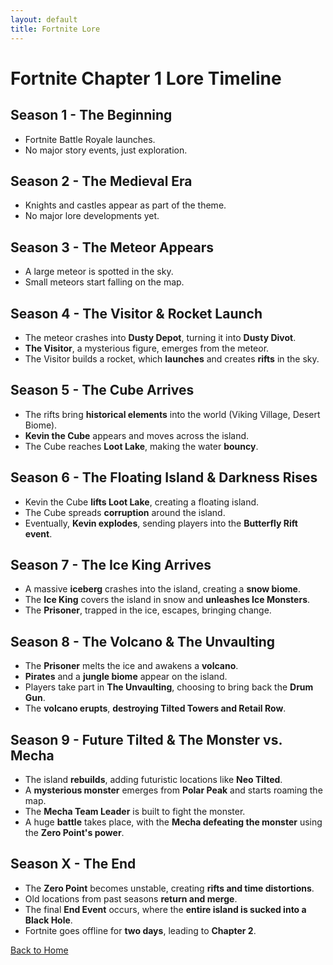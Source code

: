 ```yaml
---
layout: default
title: Fortnite Lore
---
```


<link rel="stylesheet" type="text/css" href="style.css">

# **Fortnite Chapter 1 Lore Timeline**

## **Season 1 - The Beginning**
- Fortnite Battle Royale launches.  
- No major story events, just exploration.  

## **Season 2 - The Medieval Era**
- Knights and castles appear as part of the theme.  
- No major lore developments yet.  

## **Season 3 - The Meteor Appears**
- A large meteor is spotted in the sky.  
- Small meteors start falling on the map.  

## **Season 4 - The Visitor & Rocket Launch**
- The meteor crashes into **Dusty Depot**, turning it into **Dusty Divot**.  
- **The Visitor**, a mysterious figure, emerges from the meteor.  
- The Visitor builds a rocket, which **launches** and creates **rifts** in the sky.  

## **Season 5 - The Cube Arrives**
- The rifts bring **historical elements** into the world (Viking Village, Desert Biome).  
- **Kevin the Cube** appears and moves across the island.  
- The Cube reaches **Loot Lake**, making the water **bouncy**.  

## **Season 6 - The Floating Island & Darkness Rises**
- Kevin the Cube **lifts Loot Lake**, creating a floating island.  
- The Cube spreads **corruption** around the island.  
- Eventually, **Kevin explodes**, sending players into the **Butterfly Rift event**.  

## **Season 7 - The Ice King Arrives**
- A massive **iceberg** crashes into the island, creating a **snow biome**.  
- The **Ice King** covers the island in snow and **unleashes Ice Monsters**.  
- The **Prisoner**, trapped in the ice, escapes, bringing change.  

## **Season 8 - The Volcano & The Unvaulting**
- The **Prisoner** melts the ice and awakens a **volcano**.  
- **Pirates** and a **jungle biome** appear on the island.  
- Players take part in **The Unvaulting**, choosing to bring back the **Drum Gun**.  
- The **volcano erupts**, **destroying Tilted Towers and Retail Row**.  

## **Season 9 - Future Tilted & The Monster vs. Mecha**
- The island **rebuilds**, adding futuristic locations like **Neo Tilted**.  
- A **mysterious monster** emerges from **Polar Peak** and starts roaming the map.  
- The **Mecha Team Leader** is built to fight the monster.  
- A huge **battle** takes place, with the **Mecha defeating the monster** using the **Zero Point's power**.  

## **Season X - The End**
- The **Zero Point** becomes unstable, creating **rifts and time distortions**.  
- Old locations from past seasons **return and merge**.  
- The final **End Event** occurs, where the **entire island is sucked into a Black Hole**.  
- Fortnite goes offline for **two days**, leading to **Chapter 2**.  

[Back to Home](https://github.com/IslandShockWave/fortnite-timeline/blob/main/Index.md)
